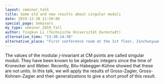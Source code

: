 ```yaml
---
layout: seminar_talk
title: Some old and new results about singular moduli
date: 2019-12-30 11:59:00
special_page: Seminars
my_type: seminar_2019_fall
author: Yingkun Li (Technische Universität Darmstadt)
alternative_time: "13:30-14:30"
alternative_place: "First conference room at the 1st floor, Jinchunyuan West Building"
---
```


The values of the modular *j*-invariant at CM points are called
singular moduli. They have been known to be algebraic integers
since the time of Kronecker and Weber. Recently,
Bilu-Habegger-Kühne showed that these are not units.
In this talk, we will apply the results of
Gross-Zagier, Gross-Kohnen-Zagier and their generalizations to give a
short proof of this result.
